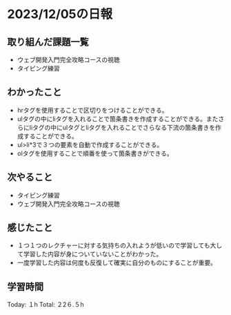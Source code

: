 # 2023/12/05の日報
## 取り組んだ課題一覧
* ウェブ開発入門完全攻略コースの視聴
* タイピング練習
## わかったこと
* hrタグを使用することで区切りをつけることができる。
* ulタグの中にliタグを入れることで箇条書きを作成することができる。またさらにliタグの中にulタグとliタグを入れることでさらなる下流の箇条書きを作成することができる。
* ul>li*3で３つの要素を自動で作成することができる。
* olタグを使用することで順番を使って箇条書きができる。
## 次やること
*  タイピング練習
*  ウェブ開発入門完全攻略コースの視聴
## 感じたこと
* １つ１つのレクチャーに対する気持ちの入れようが低いので学習しても大して学習した内容が身についていないことがわかった。
* 一度学習した内容は何度も反復して確実に自分のものにすることが重要。
## 学習時間
Today: １h
Total: ２2６.５h
